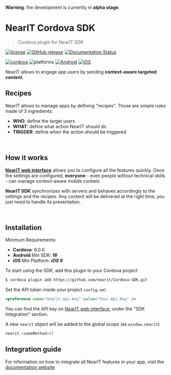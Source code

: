 **Warning**: the development is currently in **alpha stage**.

# NearIT Cordova SDK
> Cordova plugin for NearIT SDK

[![license](https://img.shields.io/github/license/nearit/Cordova-SDK.svg)](LICENSE)
[![GitHub release](https://img.shields.io/github/release/nearit/Cordova-SDK.svg)](https://github.com/nearit/Cordova-SDK/releases)
[![Documentation Status](https://readthedocs.org/projects/nearit-cordova-sdk/badge/?version=latest)](http://nearit-cordova-sdk.readthedocs.io/en/latest/?badge=latest)

[![cordova](https://img.shields.io/badge/Cordova-6.0.0-green.svg)](https://cordova.apache.org/)
![platforms](https://img.shields.io/badge/platforms-Android%20%7C%20iOS-brightgreen.svg)
[![Android](https://img.shields.io/badge/Android-16-blue.svg)](https://developer.android.com/about/dashboards/index.html#Platform)
[![iOS](https://img.shields.io/badge/iOS-9-blue.svg)](https://developer.apple.com/ios/)

NearIT allows to engage app users by sending **context-aware targeted content**.

## Recipes
NearIT allows to manage apps by defining "recipes". Those are simple rules made of 3 ingredients:

* **WHO**: define the target users
* **WHAT**: define what action NearIT should do
* **TRIGGER**: define when the action should be triggered

<br>

## How it works
[**NearIT web interface**](https://go.nearit.com/) allows you to configure all the features quickly.
Once the settings are configured, **everyone** - even people without technical skills - can manage context-aware mobile content.

**NearIT SDK** synchronizes with servers and behaves accordingly to the settings and the recipes. Any content will be delivered at the right time, you just need to handle its presentation.

<br>

## Installation
Minimum Requirements:

- **Cordova**: 6.0.0
- **Android** Min SDK: ***16***
- **iOS** Min Platform: ***iOS 9***

To start using the SDK, add this plugin to your Cordova project

```bash
$ cordova plugin add https://github.com/nearit/Cordova-SDK.git
```

Set the API token inside your project `config.xml`
```xml
<preference name="nearit-api-key" value="Your.Api.Key" />
```
You can find the API key on [NearIT web interface](https://go.nearit.com/), under the "SDK Integration" section.

A new `nearit` object will be added to the global scope (as `window.nearit`)
```js
nearit.<someMethod>()
```

## Integration guide
For information on how to integrate all NearIT features in your app, visit the [documentation website](http://nearit-cordova-sdk.readthedocs.io/)

